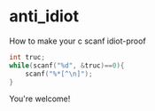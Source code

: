 # anti_idiot
How to make your c scanf idiot-proof

```c
int truc;
while(scanf("%d", &truc)==0){
	scanf("%*[^\n]");
}
```

You're welcome!
